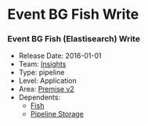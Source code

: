# Event BG Fish Write
### Event BG Fish (Elastisearch) Write
* Release Date: 2016-01-01
* Team: [Insights](../teams/insights.md)
* Type: pipeline
* Level: Application
* Area: [Premise v2](../areas/v2.png)
* Dependents:
  * [Fish](fish.md)
  * [Pipeline Storage](pipeline-storage.md)

